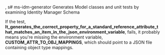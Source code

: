 , s# ms-idm-generator
Generates Model classes and unit tests by examining Identity Manager Schema

If the test, **It_generates_the_correct_property_for_a_standard_reference_attribute_that_matches_an_item_in_the_json_environment_variable**, fails, it probably means you're missing the environment variable, **CUSTOM_ATTR_TO_OBJ_MAPPINGS**, which should point to a JSON file containing object type mappings.

